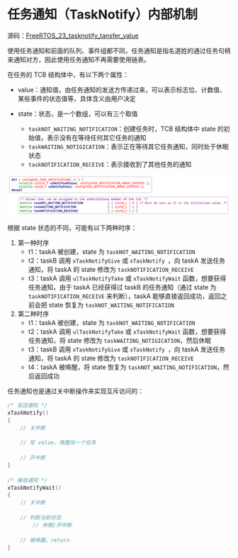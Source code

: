 # 任务通知（TaskNotify）内部机制



 源码：[FreeRTOS_23_tasknotify_tansfer_value](source/FreeRTOS_23_tasknotify_tansfer_value) 



使用任务通知和前面的队列、事件组都不同，任务通知是指名道姓的通过任务句柄来通知对方，因此使用任务通知不再需要使用链表。

在任务的 TCB 结构体中，有以下两个属性：

- value：通知值，由任务通知的发送方传递过来，可以表示标志位、计数值、某些事件的状态值等，具体含义由用户决定

- state：状态，是一个数组，可以有三个取值
  - `taskNOT_WAITING_NOTIFICATION`：创建任务时，TCB 结构体中 state 的初始值，表示没有在等待任何其它任务的通知
  - `taskWAITING_NOTIGICATION`：表示正在等待其它任务通知，同时处于休眠状态
  - `taskNOTIFICATION_RECEIVE`：表示接收到了其他任务的通知

![image-20241207013437274](./img/23_任务通知（TaskNotify）内部机制/image-20241207013437274.png)

根据 state 状态的不同，可能有以下两种时序：

1. 第一种时序
   - t1：taskA 被创建，state 为 `taskNOT_WAITING_NOTIFICATION`
   - t2：taskB 调用 `xTaskNotifyGive` 或 `xTaskNotify `，向 taskA 发送任务通知，将 taskA 的 state 修改为 `taskNOTIFICATION_RECEIVE`
   - t3：taskA 调用 `ulTaskNotifyTake` 或 `xTaskNotifyWait` 函数，想要获得任务通知，由于 taskA 已经获得过 taskB 的任务通知（通过 state 为 `taskNOTIFICATION_RECEIVE` 来判断），taskA 能够直接返回成功，返回之前会把 state 恢复为 `taskNOT_WAITING_NOTIFICATION`
2. 第二种时序
   - t1：taskA 被创建，state 为 `taskNOT_WAITING_NOTIFICATION`
   - t2：taskA 调用 `ulTaskNotifyTake` 或 `xTaskNotifyWait` 函数，想要获得任务通知，将 state 修改为 `taskWAITING_NOTIGICATION`，然后休眠
   - t3：taskB 调用 `xTaskNotifyGive` 或 `xTaskNotify `，向 taskA 发送任务通知，将 taskA 的 state 修改为 `taskNOTIFICATION_RECEIVE`
   - t4：taskA 被唤醒，将 state 恢复为 `taskNOT_WAITING_NOTIFICATION`，然后返回成功

任务通知也是通过关中断操作来实现互斥访问的：

```c
/* 发送通知 */
xTaskNotify()
{
    // 关中断
    
    // 写 value，唤醒另一个任务
    
    // 开中断
}

/* 接收通知 */
xTaskNotifyWait()
{
    // 关中断
    
    // 判断当前状态
    	// 休眠/开中断
    
    // 被唤醒，return
}
```

